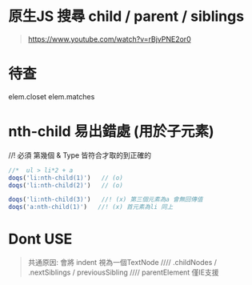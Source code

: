 # 原生JS 搜尋 child / parent / siblings
> https://www.youtube.com/watch?v=rBjvPNE2or0

# 待查
elem.closet
elem.matches

# nth-child 易出錯處 (用於子元素)
//! 必須 第幾個 & Type 皆符合才取的到正確的
``` js
//*  ul > li*2 + a
doqs('li:nth-child(1)')   // (o)
doqs('li:nth-child(2)')   // (o)

doqs('li:nth-child(3)')   //! (x) 第三個元素為a 會無回傳值
doqs('a:nth-child(1)')   //! (x) 首元素為li 同上
```














# Dont USE
> 共通原因: 會將 indent 視為一個TextNode 
//// .childNodes / .nextSiblings / previousSibling
//// parentElement 僅IE支援